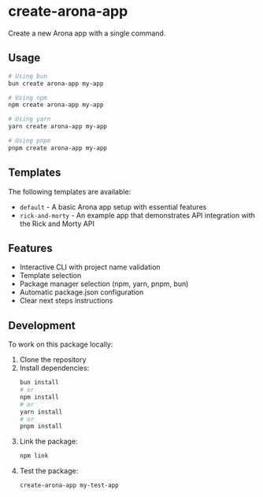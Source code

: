 # create-arona-app

Create a new Arona app with a single command.

## Usage

```bash
# Using bun
bun create arona-app my-app

# Using npm
npm create arona-app my-app

# Using yarn
yarn create arona-app my-app

# Using pnpm
pnpm create arona-app my-app
```

## Templates

The following templates are available:

- `default` - A basic Arona app setup with essential features
- `rick-and-morty` - An example app that demonstrates API integration with the Rick and Morty API

## Features

- Interactive CLI with project name validation
- Template selection
- Package manager selection (npm, yarn, pnpm, bun)
- Automatic package.json configuration
- Clear next steps instructions

## Development

To work on this package locally:

1. Clone the repository
2. Install dependencies:
   ```bash
   bun install
   # or
   npm install
   # or
   yarn install
   # or
   pnpm install
   ```
3. Link the package:
   ```bash
   npm link
   ```
4. Test the package:
   ```bash
   create-arona-app my-test-app
   ``` 